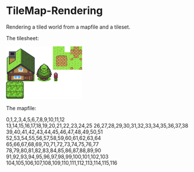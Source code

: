 # TileMap-Rendering
Rendering a tiled world from a mapfile and a tileset. 

The tilesheet:

![tileset](tilemap.png)


The mapfile:

0,1,2,3,4,5,6,7,8,9,10,11,12<br />
13,14,15,16,17,18,19,20,21,22,23,24,25
26,27,28,29,30,31,32,33,34,35,36,37,38
39,40,41,42,43,44,45,46,47,48,49,50,51
52,53,54,55,56,57,58,59,60,61,62,63,64
65,66,67,68,69,70,71,72,73,74,75,76,77
78,79,80,81,82,83,84,85,86,87,88,89,90
91,92,93,94,95,96,97,98,99,100,101,102,103
104,105,106,107,108,109,110,111,112,113,114,115,116
